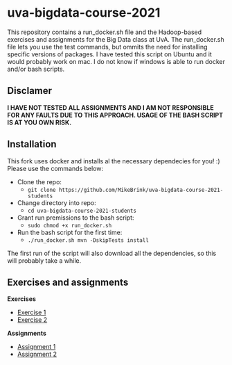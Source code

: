 # uva-bigdata-course-2021

This repository contains a run_docker.sh file and the Hadoop-based exercises and assignments for the Big Data class at UvA. The run_docker.sh file lets you use the test commands, but ommits the need for installing specific versions of packages. I have tested this script on Ubuntu and it would probably work on mac. I do not know if windows is able to run docker and/or bash scripts.

## Disclamer
**I HAVE NOT TESTED ALL ASSIGNMENTS AND I AM NOT RESPONSIBLE FOR ANY FAULTS DUE TO THIS APPROACH. USAGE OF THE BASH SCRIPT IS AT YOU OWN RISK.**

## Installation

This fork uses docker and installs al the necessary dependecies for you! :) 
Please use the commands below:

- Clone the repo:
  - `git clone https://github.com/MikeBrink/uva-bigdata-course-2021-students`
- Change directory into repo:
  - `cd uva-bigdata-course-2021-students`
- Grant run premissions to the bash script:
  - `sudo chmod +x run_docker.sh`
- Run the bash script for the first time:
  - `./run_docker.sh mvn -DskipTests install`

The first run of the script will also download all the dependencies, so this will probably take a while.

## Exercises and assignments

__Exercises__
 * [Exercise 1](src/main/java/nl/uva/bigdata/hadoop/exercise1/)
 * [Exercise 2](src/main/java/nl/uva/bigdata/hadoop/exercise2/)
  
__Assignments__
 * [Assignment 1](src/main/java/nl/uva/bigdata/hadoop/assignment1/)
 * [Assignment 2](src/main/java/nl/uva/bigdata/hadoop/assignment2/)

